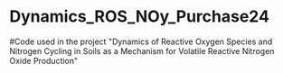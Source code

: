 # Dynamics_ROS_NOy_Purchase24

#Code used in the project "Dynamics of Reactive Oxygen Species and Nitrogen Cycling in Soils as a Mechanism for Volatile Reactive Nitrogen Oxide Production"
